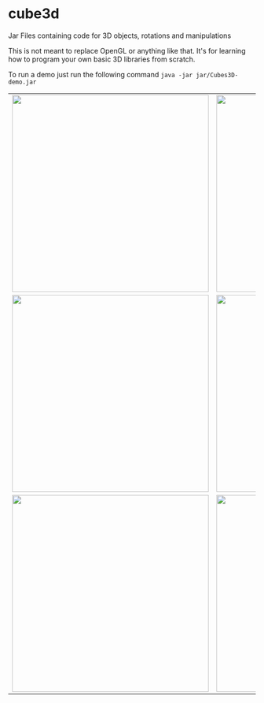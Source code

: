 cube3d
======

Jar Files containing code for 3D objects, rotations and manipulations

This is not meant to replace OpenGL or anything like that. It's for learning how to 
program your own basic 3D libraries from scratch.

To run a demo just run the following command
```java -jar jar/Cubes3D-demo.jar```


<table>
    <tr>
        <td>
            <img src="https://raw.github.com/kennycason/cube3d/master/images/Screenshot-Cubes3D-1.png" width="400px"/>
        </td>
        <td>
            <img src="https://raw.github.com/kennycason/cube3d/master/images/Screenshot-Cubes3D-2.png" width="400px"/>
        </td>
    </tr>
    <tr>
        <td>
            <img src="https://raw.github.com/kennycason/cube3d/master/images/Screenshot-Cubes3D-3.png" width="400px"/>
        </td>
        <td>
            <img src="https://raw.github.com/kennycason/cube3d/master/images/Screenshot-Cubes3D-4.png" width="400px"/>
        </td>
    </tr>
    <tr>
        <td>
            <img src="https://raw.github.com/kennycason/cube3d/master/images/RenderCubes.png" width="400px"/>
        </td>
        <td>
            <img src="https://raw.github.com/kennycason/cube3d/master/images/RenderPolygons.png" width="400px"/>
        </td>
    </tr>
</table>

